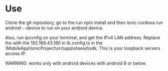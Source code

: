 # Use
Clone the git repository, go to the run npm install and then ionic cordova run android --device to run on your android device.

Also, run ipconfig on your terminal, and get the IPv4 LAN address. Replace ths with the 192.168.43.180 in lb.config.ts in the \MobileApp\IonicProject\src\app\shared\sdk. This is your loopback servers access IP.

WARNING: works only with android devices with android 8 or below.
